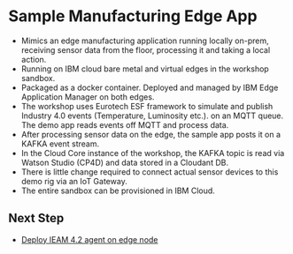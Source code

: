 # Sample Manufacturing Edge App

- Mimics an edge manufacturing application running locally on-prem, receiving sensor data from the floor, 
  processing it and taking a local action.
- Running on IBM cloud bare metal and virtual edges in the workshop sandbox.
- Packaged as a docker container. Deployed and managed by IBM Edge Application Manager on both edges.
- The workshop uses Eurotech ESF framework to simulate and publish Industry 4.0 events (Temperature, Luminosity etc.). 
  on an MQTT queue. The demo app reads events off MQTT and process data.
- After processing sensor data on the edge, the sample app posts it on a KAFKA event stream.
- In the Cloud Core instance of the workshop, the KAFKA topic is read via Watson Studio (CP4D) and data stored 
  in a Cloudant DB.
- There is little change required to connect actual sensor devices to this demo rig via an IoT Gateway.
- The entire sandbox can be provisioned in IBM Cloud.

## Next Step
- [Deploy IEAM 4.2 agent on edge node](ieam42-agent-deploy.md)